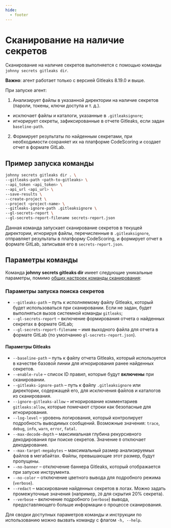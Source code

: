 ```yaml
---
hide:
  - footer
---
```


# Сканирование на наличие секретов

Сканирование на наличие секретов выполняется с помощью команды `johnny secrets gitleaks dir`.

**Важно**: агент работает только с версией Gitleaks 8.19.0 и выше.

При запуске агент:

1. Анализирует файлы в указанной директории на наличие секретов (пароли, токены, ключи доступа и т. д.).
  - исключает файлы и каталоги, указанные в `.gitleaksignore`;
  - игнорирует секреты, зафиксированные в отчете Gitleaks, если задан `baseline-path`.
2. Формирует результаты по найденным секретами, при необходимости сохраняет их на платформе CodeScoring и создает отчет в формате GitLab.

## Пример запуска команды

```bash
johnny secrets gitleaks dir . \
--gitleaks-path <path-to-gitleaks> \
--api_token <api_token> \
--api_url <api_url> \
--save-results \
--create-project \
--project <project-name> \
--gitleaks-ignore-path .gitleaksignore \
--gl-secrets-report \
--gl-secrets-report-filename secrets-report.json
```

Данная команда запускает сканирование секретов в текущей директории, игнорируя файлы, перечисленные в `.gitleaksignore`, отправляет результаты в платформу CodeScoring, и формирует отчет в формате GitLab, записывая его в `secrets-report.json`.

## Параметры команды

Команда **johnny secrets gitleaks dir** имеет следующие уникальные параметры, помимо [общих настроек команды сканирования](/agent/scan/#_2):

### Параметры запуска поиска секретов

- `--gitleaks-path` – путь к исполняемому файлу Gitleaks, который будет использоваться при сканировании. Если не задан, будет выполняться вызов системной команды `gitleaks`;
- `--gl-secrets-report` – включение формирования отчета о найденных секретах в формате GitLab;
- `--gl-secrets-report-filename` – имя выходного файла для отчета в формате GitLab (по умолчанию `gl-secrets-report.json`).

#### Параметры Gitleaks

- `--baseline-path` – путь к файлу отчета Gitleaks, который используется в качестве базовой линии для игнорирования ранее найденных секретов.
- `--enable-rule` – список ID правил, которые будут **включены** при сканировании.
- `--gitleaks-ignore-path` – путь к файлу `.gitleaksignore` или директории, содержащей его, для исключения файлов и каталогов из сканирования.
- `--ignore-gitleaks-allow` – игнорирование комментариев `gitleaks:allow`, которые помечают строки как безопасные для игнорирования.
- `--log-level` – уровень логирования, который контролирует подробность выводимых сообщений. Возможные значения: `trace`, `debug`, `info`, `warn`, `error`, `fatal`.
- `--max-decode-depth` – максимальная глубина рекурсивного декодирования при поиске секретов. Значение `0` отключает декодирование.
- `--max-target-megabytes` – максимальный размер анализируемых файлов в мегабайтах. Файлы, превышающие этот размер, будут пропущены.
- `--no-banner` – отключение баннера Gitleaks, который отображается при запуске инструмента.
- `--no-color` – отключение цветного вывода для подробного режима (`verbose`).
- `--redact` – маскирование найденных секретов в логах. Можно задать промежуточные значения (например, `20` для скрытия 20% секрета).
- `--verbose` – включение подробного (`verbose`) вывода, предоставляющего больше информации о процессе сканирования.

Для сводки доступных параметров команды и инструкции по использованию можно вызвать команду с флагом `-h, --help`.